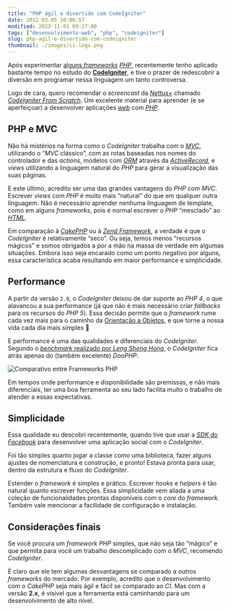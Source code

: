 ```yaml
---
title: "PHP ágil e divertido com CodeIgniter"
date: 2012-03-05 10:06:57
modified: 2023-11-01 09:27:00
tags: ["desenvolvimento-web", "php", "codeigniter"]
slug: php-agil-e-divertido-com-codeigniter
thumbnail: ./images/ci-logo.png
---
```


Após experimentar [alguns *frameworks*][] [*PHP*][], recentemente tenho
aplicado bastante tempo no estudo do [**CodeIgniter**][], e tive o prazer de
redescobrir a diversão em programar nessa linguagem um tanto controversa.

Logo de cara, quero recomendar o _screencast_ da [*Nettus+*][] chamado
[*CodeIgniter From Scratch*][]. Um excelente material para aprender (e
se aperfeiçoar) a desenvolver aplicações [*web*][] com [*PHP*][].

## PHP e MVC

Não há mistérios na forma como o _CodeIgniter_ trabalha com o [*MVC*][],
utilizando o “_MVC_ clássico”, com as rotas baseadas nos nomes do
controlador e das _actions_, modelos com [*ORM*][] através da
[*ActiveRecord*][], e _views_ utilizando a linguagem natural do _PHP_
para gerar a visualização das suas páginas.

E este último, acredito ser uma das grandes vantagens do _PHP_ com
_MVC_. Escrever _views_ com _PHP_ é muito mais “natural” do que em
qualquer outra linguagem. Não é
necessário aprender nenhuma linguagem de template, como em alguns
_frameworks_, pois é normal escrever o _PHP_ “mesclado” ao [*HTML*][].

Em comparação à [*CakePHP*][] ou à [*Zend Framework*][], a verdade é que
o _CodeIgniter_ é relativamente “seco”. Ou seja, temos menos “recursos
mágicos” e somos obrigados a por a mão na massa de verdade em algumas
situações. Embora isso seja encarado como um ponto negativo por alguns,
essa característica acaba resultando em maior performance e
simplicidade.

## Performance

A partir da versão `2.0`, o _CodeIgniter_ deixou de dar suporte ao
_PHP 4_, o que alavancou a sua performance (já que não é mais necessário criar
_fallbacks_ para os recursos do _PHP 5_). Essa decisão permite que o
_framework_ rume cada vez mais para o caminho da [Orientação a Objetos][],
e que torne a nossa vida cada dia mais simples 🙂

E performance é uma das qualidades e diferenciais do _CodeIgniter_.
Segundo o [*benchmark* realizado por *Leng Sheng Hong*][], o
_CodeIgniter_ fica atrás apenas do (também excelente) _DooPHP_:

![Comparativo entre Frameworks PHP](/media/benchmark-php.png "Comparativo entre Frameworks PHP")

Em tempos onde performance e disponibilidade são premissas, e não mais
diferenciais, ter uma boa ferramenta ao seu lado facilita muito o
trabalho de atender a essas expectativas.

## Simplicidade

Essa qualidade eu descobri recentemente, quando tive que usar a
[*SDK* do *Facebook*][] para desenvolver uma aplicação social com o
_CodeIgniter_.

Foi tão simples quanto jogar a classe como uma biblioteca, fazer alguns
ajustes de nomenclatura e construção, e pronto! Estava pronta para usar,
dentro da estrutura e fluxo do _CodeIgniter_.

Estender o _framework_ é simples e prático. Escrever _hooks_ e _helpers_
é tão natural quanto escrever funções. Essa simplicidade vem aliada a
uma coleção de funcionalidades prontas disponíveis com o _core_ do
_framework_. Também vale mencionar a facilidade de configuração e
instalação.

## Considerações finais

Se você procura um _framework PHP_ simples, que não seja tão “mágico” e
que permita para você um trabalho descomplicado com o _MVC_, recomendo
_CodeIgniter_.

É claro que ele tem algumas desvantagens se comparado a outros
_frameworks_ do mercado. Por exemplo, acredito que o desenvolvimento com
o _CakePHP_ seja mais ágil e fácil se comparado ao _CI_. Mas com a versão **2.x**, é
visível que a ferramenta está caminhando para um desenvolvimento de alto
nível.

[alguns *frameworks*]: /2010/11/27/agilidade-em-php-conhecendo-algumas-frameworks.html "Agilidade em PHP: Conhecendo algumas frameworks – Parte 1"
[*php*]: /tag/php.html "Leia mais sobre PHP"
[**codeigniter**]: http://codeigniter.com/ "CodeIgniter: Open source PHP web application framework"
[*nettus+*]: http://net.tutsplus.com/ "Web development tutorials, from beginner to advanced"
[*codeigniter from scratch*]: http://net.tutsplus.com/sessions/codeigniter-from-scratch/ "Confira a série de screencasts sobre desenvolvimento com PHP e CodeIgniter"
[*web*]: /tag/desenvolvimento-web.html "Leia mais sobre Web"
[*mvc*]: http://pt.wikipedia.org/wiki/MVC "Leia mais sobre Model-View-Controller"
[*orm*]: http://pt.wikipedia.org/wiki/Mapeamento_objeto-relacional "Leia mais sobre Mapeamento Objeto-Relacional"
[*activerecord*]: http://www.phpactiverecord.org/ "Faça ORM em PHP com a ActiveRecord"
[*html*]: /tag/html5.html "Leia mais sobre HTML"
[*cakephp*]: http://cakephp.org/ "Conheça a CakePHP"
[*zend framework*]: http://framework.zend.com/ "Conheça a poderosa Zend"
[orientação a objetos]: /tag/oop.html "Leia mais sobre OOP"
[*benchmark* realizado por *leng sheng hong*]: https://github.com/darkredz/Web-Framework-Benchmark/blob/master/benchmark.png "Veja o repositório no GitHub do benchmark"
[*sdk* do *facebook*]: https://github.com/facebook/php-sdk "Conheça a SDK-PHP do Facebook, no GitHub"
